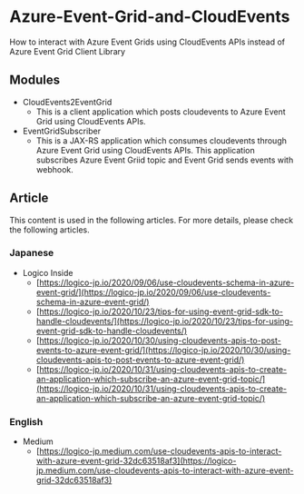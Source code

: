 # Azure-Event-Grid-and-CloudEvents
How to interact with Azure Event Grids using CloudEvents APIs instead of Azure Event Grid Client Library

## Modules
- CloudEvents2EventGrid
  - This is a client application which posts cloudevents to Azure Event Grid using CloudEvents APIs.
- EventGridSubscriber
  - This is a JAX-RS application which consumes cloudevents through Azure Event Grid using CloudEvents APIs. This application subscribes Azure Event Griid topic and Event Grid sends events with webhook.

## Article

This content is used in the following articles. For more details, please check the following articles.

### Japanese 
- Logico Inside
  - [https://logico-jp.io/2020/09/06/use-cloudevents-schema-in-azure-event-grid/](https://logico-jp.io/2020/09/06/use-cloudevents-schema-in-azure-event-grid/)
  - [https://logico-jp.io/2020/10/23/tips-for-using-event-grid-sdk-to-handle-cloudevents/](https://logico-jp.io/2020/10/23/tips-for-using-event-grid-sdk-to-handle-cloudevents/)
  - [https://logico-jp.io/2020/10/30/using-cloudevents-apis-to-post-events-to-azure-event-grid/](https://logico-jp.io/2020/10/30/using-cloudevents-apis-to-post-events-to-azure-event-grid/)
  - [https://logico-jp.io/2020/10/31/using-cloudevents-apis-to-create-an-application-which-subscribe-an-azure-event-grid-topic/](https://logico-jp.io/2020/10/31/using-cloudevents-apis-to-create-an-application-which-subscribe-an-azure-event-grid-topic/)

### English
- Medium
  - [https://logico-jp.medium.com/use-cloudevents-apis-to-interact-with-azure-event-grid-32dc63518af3](https://logico-jp.medium.com/use-cloudevents-apis-to-interact-with-azure-event-grid-32dc63518af3)
